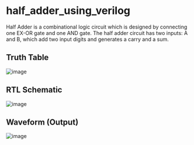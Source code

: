 # half_adder_using_verilog
Half Adder is a combinational logic circuit which is designed by connecting one EX-OR gate and one AND gate. The half adder circuit has two inputs: A and B, which add two input digits and generates a carry and a sum.
## Truth Table
![image](https://user-images.githubusercontent.com/82794748/115246333-6ab41680-a143-11eb-99e9-fc7ce13fa6be.png)
## RTL Schematic
![image](https://user-images.githubusercontent.com/82794748/115246432-83bcc780-a143-11eb-9e79-e1c5b269b0e6.png)
## Waveform (Output)
![image](https://user-images.githubusercontent.com/82794748/115246503-933c1080-a143-11eb-90c2-260a62a3c821.png)
